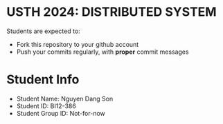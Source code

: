 USTH 2024: DISTRIBUTED SYSTEM
=====================================================

Students are expected to:
* Fork this repository to your github account
* Push your commits regularly, with **proper** commit messages


Student Info
=========================

* Student Name: Nguyen Dang Son
* Student ID: BI12-386
* Student Group ID: Not-for-now

